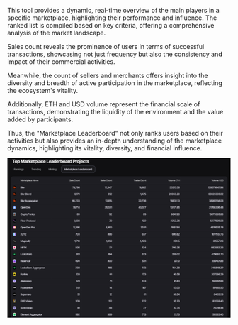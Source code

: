 This tool provides a dynamic, real-time overview of the main players in a specific marketplace, highlighting their performance and influence. The ranked list is compiled based on key criteria, offering a comprehensive analysis of the market landscape.

Sales count reveals the prominence of users in terms of successful transactions, showcasing not just frequency but also the consistency and impact of their commercial activities.

Meanwhile, the count of sellers and merchants offers insight into the diversity and breadth of active participation in the marketplace, reflecting the ecosystem's vitality.

Additionally, ETH and USD volume represent the financial scale of transactions, demonstrating the liquidity of the environment and the value added by participants.

Thus, the "Marketplace Leaderboard" not only ranks users based on their activities but also provides an in-depth understanding of the marketplace dynamics, highlighting its vitality, diversity, and financial influence.

![Marketpalce Leaderboard ](image-3.png)